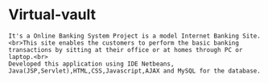 # Virtual-vault
    It's a Online Banking System Project is a model Internet Banking Site. <br>This site enables the customers to perform the basic banking transactions by sitting at their office or at homes through PC or laptop.<br>
    Developed this application using IDE Netbeans, Java(JSP,Servlet),HTML,CSS,Javascript,AJAX and MySQL for the database.
